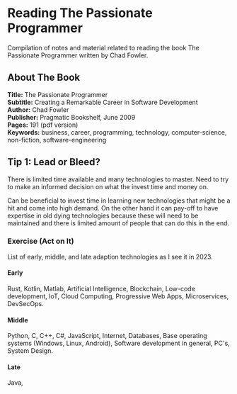 # Reading The Passionate Programmer

Compilation of notes and material related to reading the book The Passionate Programmer written by Chad Fowler.

## About The Book

**Title:** The Passionate Programmer  
**Subtitle:** Creating a Remarkable Career in Software Development  
**Author:** Chad Fowler  
**Publisher:** Pragmatic Bookshelf, June 2009  
**Pages:** 191 (pdf version)  
**Keywords:** business, career, programming, technology, computer-science, non-fiction, software-engineering

## Tip 1: Lead or Bleed?

There is limited time available and many technologies to master. Need to try to make an informed decision on what the invest time and money on.

Can be beneficial to invest time in learning new technologies that might be a hit and come into high demand. On the other hand it can pay-off to have expertise in old dying technologies because these will need to be maintained and there is limited amount of people that can do this in the end.

### Exercise (Act on It)

List of early, middle, and late adaption technologies as I see it in 2023.

#### Early

Rust, Kotlin, Matlab, Artificial Intelligence, Blockchain, Low-code development, IoT, Cloud Computing, Progressive Web Apps, Microservices, DevSecOps.

#### Middle

Python, C, C++, C#, JavaScript, Internet, Databases, Base operating systems (Windows, Linux, Android), Software development in general, PC's, System Design.

#### Late

Java, 
